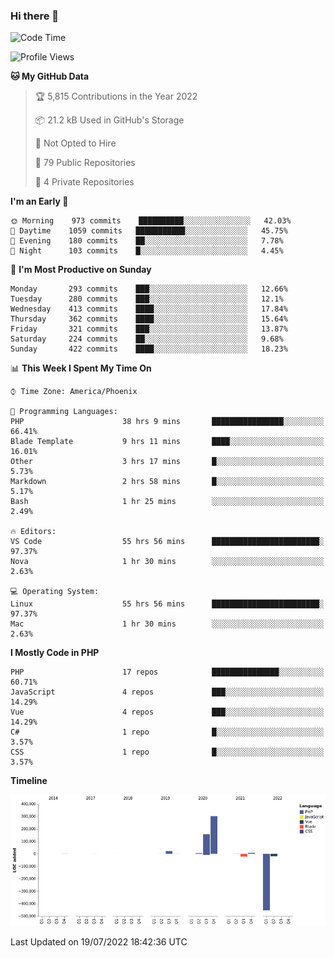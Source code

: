 ### Hi there 👋

<!--START_SECTION:waka-->
![Code Time](http://img.shields.io/badge/Code%20Time-0%20secs-blue)

![Profile Views](http://img.shields.io/badge/Profile%20Views-4-blue)

**🐱 My GitHub Data** 

> 🏆 5,815 Contributions in the Year 2022
 > 
> 📦 21.2 kB Used in GitHub's Storage 
 > 
> 🚫 Not Opted to Hire
 > 
> 📜 79 Public Repositories 
 > 
> 🔑 4 Private Repositories  
 > 
**I'm an Early 🐤** 

```text
🌞 Morning    973 commits    ██████████░░░░░░░░░░░░░░░   42.03% 
🌆 Daytime    1059 commits   ███████████░░░░░░░░░░░░░░   45.75% 
🌃 Evening    180 commits    ██░░░░░░░░░░░░░░░░░░░░░░░   7.78% 
🌙 Night      103 commits    █░░░░░░░░░░░░░░░░░░░░░░░░   4.45%

```
📅 **I'm Most Productive on Sunday** 

```text
Monday       293 commits    ███░░░░░░░░░░░░░░░░░░░░░░   12.66% 
Tuesday      280 commits    ███░░░░░░░░░░░░░░░░░░░░░░   12.1% 
Wednesday    413 commits    ████░░░░░░░░░░░░░░░░░░░░░   17.84% 
Thursday     362 commits    ████░░░░░░░░░░░░░░░░░░░░░   15.64% 
Friday       321 commits    ███░░░░░░░░░░░░░░░░░░░░░░   13.87% 
Saturday     224 commits    ██░░░░░░░░░░░░░░░░░░░░░░░   9.68% 
Sunday       422 commits    ████░░░░░░░░░░░░░░░░░░░░░   18.23%

```


📊 **This Week I Spent My Time On** 

```text
⌚︎ Time Zone: America/Phoenix

💬 Programming Languages: 
PHP                      38 hrs 9 mins       ████████████████░░░░░░░░░   66.41% 
Blade Template           9 hrs 11 mins       ████░░░░░░░░░░░░░░░░░░░░░   16.01% 
Other                    3 hrs 17 mins       █░░░░░░░░░░░░░░░░░░░░░░░░   5.73% 
Markdown                 2 hrs 58 mins       █░░░░░░░░░░░░░░░░░░░░░░░░   5.17% 
Bash                     1 hr 25 mins        ░░░░░░░░░░░░░░░░░░░░░░░░░   2.49%

🔥 Editors: 
VS Code                  55 hrs 56 mins      ████████████████████████░   97.37% 
Nova                     1 hr 30 mins        ░░░░░░░░░░░░░░░░░░░░░░░░░   2.63%

💻 Operating System: 
Linux                    55 hrs 56 mins      ████████████████████████░   97.37% 
Mac                      1 hr 30 mins        ░░░░░░░░░░░░░░░░░░░░░░░░░   2.63%

```

**I Mostly Code in PHP** 

```text
PHP                      17 repos            ███████████████░░░░░░░░░░   60.71% 
JavaScript               4 repos             ███░░░░░░░░░░░░░░░░░░░░░░   14.29% 
Vue                      4 repos             ███░░░░░░░░░░░░░░░░░░░░░░   14.29% 
C#                       1 repo              █░░░░░░░░░░░░░░░░░░░░░░░░   3.57% 
CSS                      1 repo              █░░░░░░░░░░░░░░░░░░░░░░░░   3.57%

```


**Timeline**

![Chart not found](https://raw.githubusercontent.com/mikebronner/mikebronner/master/charts/bar_graph.png) 


 Last Updated on 19/07/2022 18:42:36 UTC
<!--END_SECTION:waka-->

<!--
**mikebronner/mikebronner** is a ✨ _special_ ✨ repository because its `README.md` (this file) appears on your GitHub profile.

Here are some ideas to get you started:

- 🔭 I’m currently working on ...
- 🌱 I’m currently learning ...
- 👯 I’m looking to collaborate on ...
- 🤔 I’m looking for help with ...
- 💬 Ask me about ...
- 📫 How to reach me: ...
- 😄 Pronouns: ...
- ⚡ Fun fact: ...
-->
